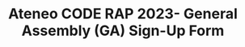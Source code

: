 ---
title: Ateneo CODE RAP 2023- General Assembly (GA) Sign-Up Form
redirect_to: https://docs.google.com/forms/d/e/1FAIpQLSczHv_ZitiOCn4fOhs2GdoN8spGmT_uKnFOwXWcLQhhKFbYTQ/viewform?usp=sf_link
redirect_from: 
  - /RW23GASignUps
  - /rw23gasignups
---